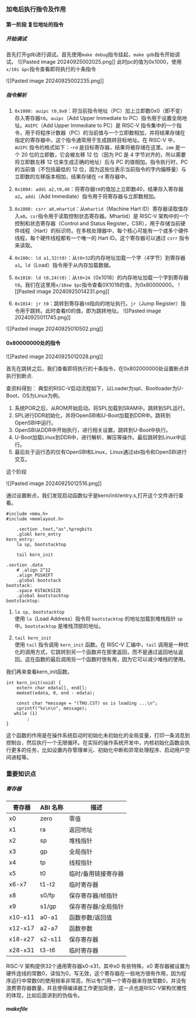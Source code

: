 ### 加电后执行指令及作用
#### 第一阶段 复位地址的指令

##### 开始调试
首先打开gdb进行调试。首先使用`make debug`指令挂起，`make gdb`指令开始调试。
![[Pasted image 20240925002025.png]]
此时pc的值为0x1000，使用`x/10i &pc`指令查看即将执行的十条指令

![[Pasted image 20240925002235.png]]


##### 指令解析
1. `0x1000: auipc t0,0x0`：将当前指令地址（PC）加上立即数0x0（即不变）存入寄存器`t0`。`auipc`（Add Upper Immediate to PC）指令用于设置全局地址。`AUIPC`（Add Upper Immediate to PC）是 RISC-V 指令集中的一个指令，用于将程序计数器（PC）的当前值与一个立即数相加，并将结果存储在指定的寄存器中。这个指令通常用于生成跳转目标地址。在 RISC-V 中，`AUIPC` 指令的格式如下：-`rd` 是目标寄存器，结果将被存储在这里。`imm` 是一个 20 位的立即数，它会被左移 12 位（因为 PC 是 4 字节对齐的，所以需要将立即数左移 12 位来生成正确的地址）后与 PC 的值相加。指令执行时，PC 的当前值（不包括最低的 12 位，因为这些位表示当前指令的字内偏移量）与立即数的左移版本相加，结果存储在 `rd` 寄存器中。
2. `0x1004: addi a2,t0,40`：将寄存器`t0`的值加上立即数40，结果存入寄存器`a2`。`addi`（Add Immediate）指令用于将寄存器与立即数相加。
3. `0x1008: csrr a0,mhartid`：从`mhartid`（Machine Hart ID）寄存器读取值存入`a0`。`csr`指令用于读取控制状态寄存器。Mhartid）是 RISC-V 架构中的一个控制和状态寄存器（Control and Status Register，CSR），用于存储当前硬件线程（Hart）的标识符。在多核处理器中，每个核心可能有一个或多个硬件线程，每个硬件线程都有一个唯一的 Hart ID。这个寄存器可以通过 `csrr` 指令来读取。

4. `0x100c: ld a1,32(t0)`：从`t0+32`的内存地址加载一个字（4字节）到寄存器`a1`。`ld`（Load）指令用于从内存加载数据。
    
5. `0x1010: ld t0,24(t0)`：从`t0+24`（0x1018）的内存地址加载一个字到寄存器`t0`。我们在这里用`x/10xw $pc`指令查看0X1018的值，为0x80000000。
![[Pasted image 20240925014231.png]]
6. `0x1014: jr t0`：跳转到寄存器`t0`指向的地址执行。`jr`（Jump Register）指令用于跳转。此时查看t0的值，即为跳转地址。
![[Pasted image 20240925011745.png]]

![[Pasted image 20240925010502.png]]




#### 0x80000000处的指令

![[Pasted image 20240925012028.png]]

首先在跳转之后，我们查看即将执行的十条指令，在0x802000000处设置断点并执行到断点.

查资料得到：
典型的RISC-V启动流程如下，以Loader为spl、Bootloader为U-Boot、OS为Linux为例。

1. 系统POR之后，从ROM开始启动。将SPL加载到SRAM中。跳转到SPL运行。
2. SPL进行DDR初始化，并将OpenSBI和U-Boot加载到DDR中。跳转到OpenSBI中运行。
3. OpenSBI从DDR中开始执行，进行相关设置。跳转到U-Boot中执行。
4. U-Boot加载Linux到DDR中，进行解析、解压等操作。最后跳转到Linux中运行。
5. 最后处于运行态的仅有OpenSBI和Linux，Linux通过sbi指令和OpenSBI进行交互。

这个阶段


![[Pasted image 20240925012516.png]]

通过设置断点，我们发现启动函数似乎是kern/init/entry.s,打开这个文件进行查看。
```
#include <mmu.h>
#include <memlayout.h>

    .section .text,"ax",%progbits
    .globl kern_entry
kern_entry:
    la sp, bootstacktop

    tail kern_init

.section .data
    # .align 2^12
    .align PGSHIFT
    .global bootstack
bootstack:
    .space KSTACKSIZE
    .global bootstacktop
bootstacktop:
```
1. `la sp, bootstacktop`  
    使用 `la`（Load Address）指令将 `bootstacktop` 的地址加载到堆栈指针 `sp` 中。`bootstacktop` 是堆栈顶部的地址。
    
2. `tail kern_init`  
    使用 `tail` 指令调用 `kern_init` 函数。在 RISC-V 汇编中，`tail` 调用是一种优化的调用方式，它跳转到另一个函数并在那里返回，而不是通过返回地址返回。这在函数的最后调用另一个函数时很有用，因为它可以减少堆栈的使用。

我们再来查看kern_init函数。
```
int kern_init(void) {
    extern char edata[], end[];
    memset(edata, 0, end - edata);

    const char *message = "(THU.CST) os is loading ...\n";
    cprintf("%s\n\n", message);
   while (1)
        ;
}
```

这个函数的作用是在操作系统启动时初始化未初始化的全局变量，打印一条消息到控制台，然后执行一个无限循环。在实际的操作系统开发中，内核初始化函数会执行更多的任务，比如设置内存管理单元、初始化中断和异常处理程序、启动用户空间进程等。













### 重要知识点

##### 寄存器

| 寄存器     | ABI 名称 | 描述         |
| ------- | ------ | ---------- |
| x0      | zero   | 零值         |
| x1      | ra     | 返回地址       |
| x2      | sp     | 堆栈指针       |
| x3      | gp     | 全局指针       |
| x4      | tp     | 线程指针       |
| x5      | t0     | 临时/备用链接寄存器 |
| x6-x7   | t1-t2  | 临时寄存器      |
| x8      | s0/fp  | 保存寄存器/帧指针  |
| x9      | s1/gp  | 保存寄存器/全局指针 |
| x10-x11 | a0-a1  | 函数参数/返回值   |
| x12-x17 | a2-a7  | 函数参数       |
| x18-x27 | s2-s11 | 保存寄存器      |
| x28-x31 | t3-t6  | 临时寄存器      |
RISC-V 架构提供32个通用寄存器x0-x31，其中x0 有些特殊，x0 寄存器被设置为硬件连线的常数0，读恒为0，写无效，这个寄存器在一些地方很有作用，因为程序运行中常数0的使用频率非常高，所以专门用一个寄存器来存放常数0，并没有浪费寄存器数量，并且使得编译器工作更加简便，这一点也是RISC-V架构优雅性的体现，比如后面讲到的伪指令。


#####  makefile